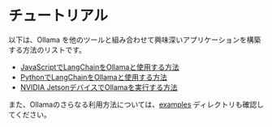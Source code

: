 # チュートリアル

以下は、Ollama を他のツールと組み合わせて興味深いアプリケーションを構築する方法のリストです。

- [JavaScriptでLangChainをOllamaと使用する方法](./tutorials/langchainjs.md)
- [PythonでLangChainをOllamaと使用する方法](./tutorials/langchainpy.md)
- [NVIDIA JetsonデバイスでOllamaを実行する方法](./tutorials/nvidia-jetson.md)

また、Ollamaのさらなる利用方法については、[examples](../../examples) ディレクトリも確認してください。

